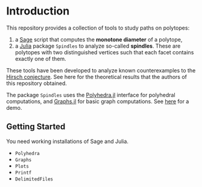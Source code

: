 # Introduction

This repository provides a collection of tools to study paths on polytopes:
1. a [Sage](https://www.sagemath.org/) script that computes the **monotone diameter** of a polytope,
2. a [Julia](https://julialang.org/) package `Spindles` to analyze so-called **spindles**. These are polytopes with two distinguished vertices such that each facet contains exactly one of them. 

These tools have been developed to analyze known counterexamples to the [Hirsch conjecture](https://en.wikipedia.org/wiki/Hirsch_conjecture). See here for the theoretical results that the authors of this repository obtained.

The package `Spindles` uses the [Polyhedra.jl](https://juliapolyhedra.github.io/Polyhedra.jl/) interface for polyhedral computations, and [Graphs.jl](https://juliagraphs.org/Graphs.jl/) for basic graph computations. 
See [here](https://nbviewer.org/github/ma-b/hirsch-walks/blob/main/Spindles/examples/Demo.ipynb) for a demo.

## Getting Started

You need working installations of Sage and Julia.

* `Polyhedra`
* `Graphs`
* `Plots`
* `Printf`
* `DelimitedFiles`
